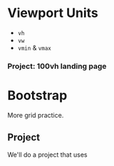 # Viewport Units

* `vh`
* `vw`
* `vmin` & `vmax`

### Project: 100vh landing page

# Bootstrap

More grid practice.



## Project
We'll do a project that uses